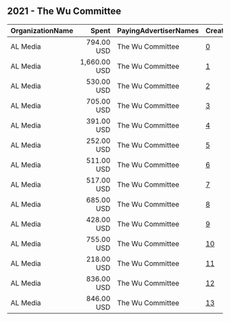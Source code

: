 ## 2021 - The Wu Committee 
|OrganizationName|Spent|PayingAdvertiserNames|CreativeUrls|Impressions|Genders|AgeBrackets|CountryCodes|BillingAddresses|CandidateBallotInformation|
|:---|---:|:---|:---|---:|:---|:---|:---|:---|:---|
|AL Media|794.00 USD|The Wu Committee|[0](https://www.snap.com/political-ads/asset/6dcda4024bed9f2a1d5b7062bc3828df387c288ec93ca070b68d00406f27240b?mediaType=mp4)|142,237||18+|united states|"222 W Ontario, Suite 600,,Chicago,60654,US"|Michelle Wu|
|AL Media|1,660.00 USD|The Wu Committee|[1](https://www.snap.com/political-ads/asset/01b493c0b164fc965530983b6672b607eb79feae20e6d6b32995ac0a7424b131?mediaType=mp4)|267,894||18+|united states|"222 W Ontario, Suite 600,,Chicago,60654,US"|Michelle Wu|
|AL Media|530.00 USD|The Wu Committee|[2](https://www.snap.com/political-ads/asset/a812fb29ad96e5f418e4f18d044f11ce99b031ca171120de0e01edb7b810ca5d?mediaType=mp4)|27,861||18+|united states|"222 W Ontario, Suite 600,,Chicago,60654,US"|Michelle Wu|
|AL Media|705.00 USD|The Wu Committee|[3](https://www.snap.com/political-ads/asset/a6d30ce64de0ebf32e2b61d7df55f12a79732333992cd2255e5b98efc9f15696?mediaType=mp4)|116,726||18+|united states|"222 W Ontario, Suite 600,,Chicago,60654,US"|Michelle Wu|
|AL Media|391.00 USD|The Wu Committee|[4](https://www.snap.com/political-ads/asset/d30daa3cac10b978d52760c3480b458e13b0e9699abc27a5e468ff2b688392ec?mediaType=mp4)|67,598||18+|united states|"222 W Ontario, Suite 600,,Chicago,60654,US"|Michelle Wu|
|AL Media|252.00 USD|The Wu Committee|[5](https://www.snap.com/political-ads/asset/dc602cf27d5ccf4144e2a7d0c5ec51148e7fea8c858028a49a6d1ac0b4589d74?mediaType=mp4)|14,424||18+|united states|"222 W Ontario, Suite 600,,Chicago,60654,US"|Michelle Wu|
|AL Media|511.00 USD|The Wu Committee|[6](https://www.snap.com/political-ads/asset/c79213c151a58091321007d59e6f135a51955a4786b84f559fb1fb681a8532b2?mediaType=mp4)|55,970||18+|united states|"222 W Ontario, Suite 600,,Chicago,60654,US"|Michelle Wu|
|AL Media|517.00 USD|The Wu Committee|[7](https://www.snap.com/political-ads/asset/931619353eb6a9b8841e777916d3c837b620bc848495b5888ec8cedeb0150611?mediaType=mp4)|27,569||18+|united states|"222 W Ontario, Suite 600,,Chicago,60654,US"|Michelle Wu|
|AL Media|685.00 USD|The Wu Committee|[8](https://www.snap.com/political-ads/asset/60f8ea25153d79f167e98ea06e7cc0ff1b7b502017b0968ee3eeca89ae9c1669?mediaType=mp4)|112,642||18+|united states|"222 W Ontario, Suite 600,,Chicago,60654,US"|Michelle Wu|
|AL Media|428.00 USD|The Wu Committee|[9](https://www.snap.com/political-ads/asset/905f60a69fbac86f4c47ccc8a6fb0e5feb71e02681e345d03150f027388c6a24?mediaType=mp4)|37,512||18+|united states|"222 W Ontario, Suite 600,,Chicago,60654,US"|Michelle Wu|
|AL Media|755.00 USD|The Wu Committee|[10](https://www.snap.com/political-ads/asset/621b25801ddec4b520f1b0ffe78f3e6bc25bc528212af39d9747b4f925c1bf36?mediaType=mp4)|60,047||18+|united states|"222 W Ontario, Suite 600,,Chicago,60654,US"|Michelle Wu|
|AL Media|218.00 USD|The Wu Committee|[11](https://www.snap.com/political-ads/asset/c35875ed0125d5f6600bedcfa3841eb42be698666fa6b21d038f396b7756da81?mediaType=mp4)|12,176||18+|united states|"222 W Ontario, Suite 600,,Chicago,60654,US"|Michelle Wu|
|AL Media|836.00 USD|The Wu Committee|[12](https://www.snap.com/political-ads/asset/49194837699a87429966b2bae189f5605ae78553952c4f078f6095fc925f2674?mediaType=mp4)|141,318||18+|united states|"222 W Ontario, Suite 600,,Chicago,60654,US"|Michelle Wu|
|AL Media|846.00 USD|The Wu Committee|[13](https://www.snap.com/political-ads/asset/d6f9b867f31731cb71ce08aa53a34d3e427bb33b3c3f74360878a7024722a928?mediaType=mp4)|147,981||18+|united states|"222 W Ontario, Suite 600,,Chicago,60654,US"|Michelle Wu|
